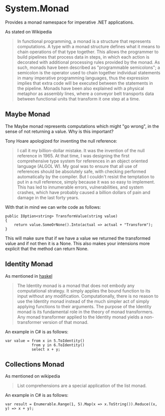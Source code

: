 System.Monad
============

Provides a monad namespace for imperative .NET applications.

As stated on Wikipedia

> In functional programming, a monad is a structure that represents computations. A type with a monad structure defines what it means to chain operations of that type together. This allows the programmer to build pipelines that process data in steps, in which each action is decorated with additional processing rules provided by the monad. As such, monads have been described as "programmable semicolons"; a semicolon is the operator used to chain together individual statements in many imperative programming languages, thus the expression implies that extra code will be executed between the statements in the pipeline. Monads have been also explained with a physical metaphor as assembly lines, where a conveyor belt transports data between functional units that transform it one step at a time.

Maybe Monad
-----------

The Maybe monad represents computations which might "go wrong", in the sense of not returning a value. Why is this important?   

Tony Hoare apologized for inventing the null reference:

> I call it my billion-dollar mistake. It was the invention of the null reference in 1965. At that time, I was designing the first comprehensive type system for references in an object oriented language (ALGOL W). My goal was to ensure that all use of references should be absolutely safe, with checking performed automatically by the compiler. But I couldn't resist the temptation to put in a null reference, simply because it was so easy to implement. This has led to innumerable errors, vulnerabilities, and system crashes, which have probably caused a billion dollars of pain and damage in the last forty years.

With that in mind we can write code as follows:

	public IOption<string> TransformValue(string value)
    {
        return value.SomeOrNone().Into(actual => actual + "Transform");
    }

 This will make sure that if we have a value we returned the transformed value and if not then it is a None. This also makes your intensions more explicit that the method can return None.

Identity Monad
--------------

As mentioned in [haskel](http://hackage.haskell.org/packages/archive/mtl/1.1.0.2/doc/html/Control-Monad-Identity.html)

> The Identity monad is a monad that does not embody any computational strategy. It simply applies the bound function to its input without any modification. Computationally, there is no reason to use the Identity monad instead of the much simpler act of simply applying functions to their arguments. The purpose of the Identity monad is its fundamental role in the theory of monad transformers. Any monad transformer applied to the Identity monad yields a non-transformer version of that monad.

An example in C# is as follows:

    var value = from x in 5.ToIdentity()
                from y in 6.ToIdentity()
                select x + y;

Collections Monad
-----------------

As mentioned on wikipedia

> List comprehensions are a special application of the list monad.

An example in C# is as follows:

    var result = Enumerable.Range(1, 5).Map(x => x.ToString()).Reduce((x, y) => x + y);
